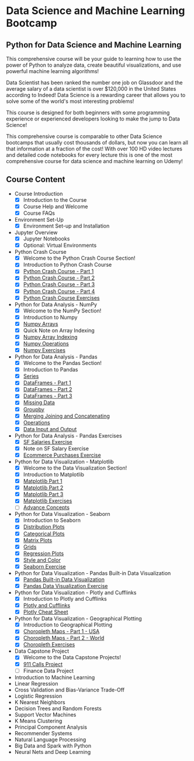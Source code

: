 # Data Science and Machine Learning Bootcamp

## Python for Data Science and Machine Learning

This comprehensive course will be your guide to learning how to use the power of Python to analyze data, create beautiful visualizations, and use powerful machine learning algorithms!

Data Scientist has been ranked the number one job on Glassdoor and the average salary of a data scientist is over $120,000 in the United States according to Indeed! Data Science is a rewarding career that allows you to solve some of the world's most interesting problems!

This course is designed for both beginners with some programming experience or experienced developers looking to make the jump to Data Science!

This comprehensive course is comparable to other Data Science bootcamps that usually cost thousands of dollars, but now you can learn all that information at a fraction of the cost! With over 100 HD video lectures and detailed code notebooks for every lecture this is one of the most comprehensive course for data science and machine learning on Udemy!

## Course Content

- Course Introduction
  - [x] Introduction to the Course
  - [x] Course Help and Welcome
  - [x] Course FAQs

- Environment Set-Up
  - [x] Environment Set-up and Installation
  
- Jupyter Overview
  - [x] Jupyter Notebooks
  - [x] Optional: Virtual Environments

- Python Crash Course
  - [x] Welcome to the Python Crash Course Section!
  - [x] Introduction to Python Crash Course
  - [x] [Python Crash Course - Part 1](Python-Crash-Course/Python%20Crash%20Course.ipynb)
  - [x] [Python Crash Course - Part 2](Python-Crash-Course/Python%20Crash%20Course.ipynb)
  - [x] [Python Crash Course - Part 3](Python-Crash-Course/Python%20Crash%20Course.ipynb)
  - [x] [Python Crash Course - Part 4](Python-Crash-Course/Python%20Crash%20Course.ipynb)
  - [x] [Python Crash Course Exercises](Python-Crash-Course/Python%20Crash%20Course%20Exercises%20.ipynb)

- Python for Data Analysis - NumPy
  - [x] Welcome to the NumPy Section!
  - [x] Introduction to Numpy
  - [x] [Numpy Arrays](Python-for-Data-Analysis/NumPy/NumPy%20Arrays.ipynb)
  - [x] Quick Note on Array Indexing
  - [x] [Numpy Array Indexing](Python-for-Data-Analysis/NumPy/Numpy%20Indexing%20and%20Selection.ipynb)
  - [x] [Numpy Operations](Python-for-Data-Analysis/NumPy/Numpy%20Operations.ipynb)
  - [x] [Numpy Exercises](Python-for-Data-Analysis/NumPy/Numpy%20Exercise%20.ipynb)

- Python for Data Analysis - Pandas
  - [x] Welcome to the Pandas Section!
  - [x] Introduction to Pandas
  - [x] [Series](Python-for-Data-Analysis/Pandas/Series.ipynb)
  - [x] [DataFrames - Part 1](https://github.com/jscriptcoder/data-science-bootcamp/blob/master/Python-for-Data-Analysis/Pandas/DataFrames.ipynb)
  - [x] [DataFrames - Part 2](https://github.com/jscriptcoder/data-science-bootcamp/blob/master/Python-for-Data-Analysis/Pandas/DataFrames.ipynb)
  - [x] [DataFrames - Part 3](https://github.com/jscriptcoder/data-science-bootcamp/blob/master/Python-for-Data-Analysis/Pandas/DataFrames.ipynb)
  - [x] [Missing Data](Missing%20Data.ipynb)
  - [x] [Groupby](Python-for-Data-Analysis/Pandas/Groupby.ipynb)
  - [x] [Merging Joining and Concatenating](Python-for-Data-Analysis/Pandas/Merging%2C%20Joining%2C%20and%20Concatenating%20.ipynb)
  - [x] [Operations](Python-for-Data-Analysis/Pandas/Operations.ipynb)
  - [x] [Data Input and Output](Python-for-Data-Analysis/Pandas/Data%20Input%20and%20Output.ipynb)

- Python for Data Analysis - Pandas Exercises
  - [x] [SF Salaries Exercise](Python-for-Data-Analysis/Pandas/Pandas%20Exercises/SF%20Salaries%20Exercise.ipynb)
  - [x] Note on SF Salary Exercise
  - [x] [Ecommerce Purchases Exercise](Python-for-Data-Analysis/Pandas/Pandas%20Exercises/Ecommerce%20Purchases%20Exercise%20.ipynb)

- Python for Data Visualization - Matplotlib
  - [x] Welcome to the Data Visualization Section!
  - [x] Introduction to Matplotlib
  - [x] [Matplotlib Part 1](Python-for-Data-Visualization/Matplotlib/Matplotlib%20Concepts%20Lecture.ipynb)
  - [x] [Matplotlib Part 2](Python-for-Data-Visualization/Matplotlib/Matplotlib%20Concepts%20Lecture.ipynb)
  - [x] [Matplotlib Part 3](Python-for-Data-Visualization/Matplotlib/Matplotlib%20Concepts%20Lecture.ipynb)
  - [x] [Matplotlib Exercises](Python-for-Data-Visualization/Matplotlib/Matplotlib%20Exercises%20.ipynb)
  - [ ] [Advance Concepts](Python-for-Data-Visualization/Matplotlib/Advanced%20Matplotlib%20Concepts.ipynb)

- Python for Data Visualization - Seaborn
  - [x] Introduction to Seaborn
  - [x] [Distribution Plots](Python-for-Data-Visualization/Seaborn/Distribution%20Plots.ipynb)
  - [x] [Categorical Plots](Python-for-Data-Visualization/Seaborn/Categorical%20Plots.ipynb)
  - [x] [Matrix Plots](Python-for-Data-Visualization/Seaborn/Matrix%20Plots.ipynb)
  - [x] [Grids](Python-for-Data-Visualization/Seaborn/Grids.ipynb)
  - [x] [Regression Plots](Python-for-Data-Visualization/Seaborn/Regression%20Plots.ipynb)
  - [x] [Style and Color](Python-for-Data-Visualization/Seaborn/Style%20and%20Color.ipynb)
  - [x] [Seaborn Exercise](Python-for-Data-Visualization/Seaborn/Seaborn%20Exercises%20.ipynb)

- Python for Data Visualization - Pandas Built-in Data Visualization
  - [x] [Pandas Built-in Data Visualization](Python-for-Data-Visualization/Pandas%20Built-in%20Data%20Viz/Pandas%20Built-in%20Data%20Visualization.ipynb)
  - [x] [Pandas Data Visualization Exercise](Python-for-Data-Visualization/Pandas%20Built-in%20Data%20Viz/Pandas%20Data%20Visualization%20Exercise%20.ipynb)

- Python for Data Visualization - Plotly and Cufflinks
  - [x] Introduction to Plotly and Cufflinks
  - [x] [Plotly and Cufflinks](Python-for-Data-Visualization/Plotly%20and%20Cufflinks/Plotly%20and%20Cufflinks.ipynb)
  - [x] [Plotly Cheat Sheet](Python-for-Data-Visualization/Geographical%20Plotting/plotly_cheat_sheet.pdf)

- Python for Data Visualization - Geographical Plotting
  - [x] Introduction to Geographical Plotting
  - [x] [Choropleth Maps - Part 1 - USA](Python-for-Data-Visualization/Geographical%20Plotting/Choropleth%20Maps.ipynb)
  - [x] [Choropleth Maps - Part 2 - World](Python-for-Data-Visualization/Geographical%20Plotting/Choropleth%20Maps.ipynb)
  - [x] [Choropleth Exercises](Python-for-Data-Visualization/Geographical%20Plotting/Choropleth%20Maps%20Exercise%20.ipynb)

- Data Capstone Project
  - [x] Welcome to the Data Capstone Projects!
  - [x] [911 Calls Project](Data-Capstone-Projects/911%20Calls%20Data%20Capstone%20Project%20.ipynb)
  - [ ] Finance Data Project

- Introduction to Machine Learning
- Linear Regression
- Cross Validation and Bias-Variance Trade-Off
- Logistic Regression
- K Nearest Neighbors
- Decision Trees and Random Forests
- Support Vector Machines
- K Means Clustering
- Principal Component Analysis
- Recommender Systems
- Natural Language Processing
- Big Data and Spark with Python
- Neural Nets and Deep Learning
